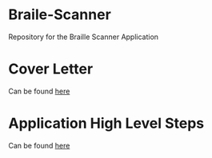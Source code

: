 # Braile-Scanner
Repository for the Braille Scanner Application

# Cover Letter
Can be found [here](https://github.com/rajesh-esaver/Braile-Scanner/blob/master/Android%20Dev%20Challenge%20-%20Cover%20Letter.pdf) 

# Application High Level Steps
Can be found [here](https://github.com/rajesh-esaver/Braile-Scanner/blob/master/App%20High%20Level%20Steps.pdf)
